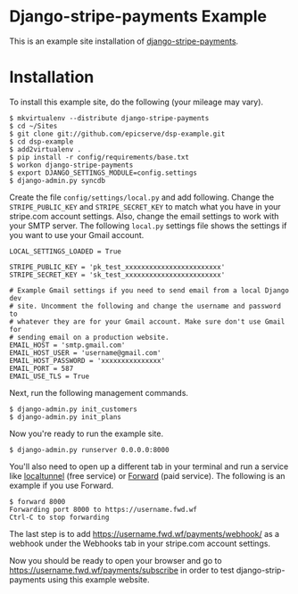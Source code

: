 Django-stripe-payments Example
==============================

This is an example site installation of
[django-stripe-payments](https://github.com/eldarion/django-stripe-payments).

Installation
============

To install this example site, do the following (your mileage may vary).

	$ mkvirtualenv --distribute django-stripe-payments
	$ cd ~/Sites
	$ git clone git://github.com/epicserve/dsp-example.git
	$ cd dsp-example
    $ add2virtualenv .
	$ pip install -r config/requirements/base.txt
	$ workon django-stripe-payments
	$ export DJANGO_SETTINGS_MODULE=config.settings
	$ django-admin.py syncdb

Create the file `config/settings/local.py` and add following. Change the
`STRIPE_PUBLIC_KEY` and `STRIPE_SECRET_KEY` to match what you have in your
stripe.com account settings. Also, change the email settings to work with
your SMTP server. The following `local.py` settings file shows the settings
if you want to use your Gmail account.

	LOCAL_SETTINGS_LOADED = True

	STRIPE_PUBLIC_KEY = 'pk_test_xxxxxxxxxxxxxxxxxxxxxxxx'
	STRIPE_SECRET_KEY = 'sk_test_xxxxxxxxxxxxxxxxxxxxxxxx'

	# Example Gmail settings if you need to send email from a local Django dev
	# site. Uncomment the following and change the username and password to
	# whatever they are for your Gmail account. Make sure don't use Gmail for
	# sending email on a production website.
	EMAIL_HOST = 'smtp.gmail.com'
	EMAIL_HOST_USER = 'username@gmail.com'
	EMAIL_HOST_PASSWORD = 'xxxxxxxxxxxxxxx'
	EMAIL_PORT = 587
	EMAIL_USE_TLS = True

Next, run the following management commands.

	$ django-admin.py init_customers
	$ django-admin.py init_plans

Now you're ready to run the example site.

	$ django-admin.py runserver 0.0.0.0:8000

You'll also need to open up a different tab in your terminal and run a service
like [localtunnel](http://progrium.com/localtunnel/) (free service) or
[Forward](https://forwardhq.com/) (paid service). The following is an example
if you use Forward.

	$ forward 8000
	Forwarding port 8000 to https://username.fwd.wf
	Ctrl-C to stop forwarding

The last step is to add https://username.fwd.wf/payments/webhook/ as a
webhook under the Webhooks tab in your stripe.com account settings.

Now you should be ready to open your browser and go to
https://username.fwd.wf/payments/subscribe in order to test
django-strip-payments using this example website.

